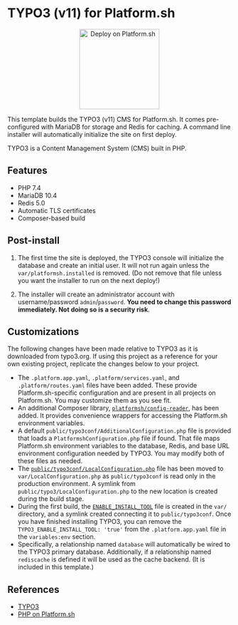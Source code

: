 # TYPO3 (v11) for Platform.sh

<p align="center">
<a href="https://console.platform.sh/projects/create-project?template=https://raw.githubusercontent.com/platformsh/template-builder/master/templates/typo3-v11/.platform.template.yaml&utm_content=typo3-v11&utm_source=github&utm_medium=button&utm_campaign=deploy_on_platform">
    <img src="https://platform.sh/images/deploy/lg-blue.svg" alt="Deploy on Platform.sh" width="180px" />
</a>
</p>

This template builds the TYPO3 (v11) CMS for Platform.sh.  It comes pre-configured with MariaDB for storage and Redis for caching.  A command line installer will automatically initialize the site on first deploy.

TYPO3 is a Content Management System (CMS) built in PHP.

## Features

* PHP 7.4
* MariaDB 10.4
* Redis 5.0
* Automatic TLS certificates
* Composer-based build

## Post-install

1. The first time the site is deployed, the TYPO3 console will initialize the database and create an initial user.  It will not run again unless the `var/platformsh.installed` is removed.  (Do not remove that file unless you want the installer to run on the next deploy!)

2. The installer will create an administrator account with username/password `admin`/`password`.  **You need to change this password immediately. Not doing so is a security risk**.

## Customizations

The following changes have been made relative to TYPO3 as it is downloaded from typo3.org.  If using this project as a reference for your own existing project, replicate the changes below to your project.

* The `.platform.app.yaml`, `.platform/services.yaml`, and `.platform/routes.yaml` files have been added.  These provide Platform.sh-specific configuration and are present in all projects on Platform.sh.  You may customize them as you see fit.
* An additional Composer library, [`platformsh/config-reader`](https://github.com/platformsh/config-reader-php), has been added.  It provides convenience wrappers for accessing the Platform.sh environment variables.
* A default `public/typo3conf/AdditionalConfiguration.php` file is provided that loads a `PlatformshConfiguration.php` file if found.  That file maps Platform.sh environment variables to the database, Redis, and base URL environment configuration needed by TYPO3.  You may modify both of these files as needed.
* The [`public/typo3conf/LocalConfiguration.php`](https://docs.typo3.org/m/typo3/reference-coreapi/master/en-us/ApiOverview/GlobalValues/Typo3ConfVars/Index.html#file-localconfiguration-php) file has been moved to `var/LocalConfiguration.php` as `public/typo3conf` is read only in the production environment. A symlink from `public/typo3/LocalConfiguration.php` to the new location is created during the build stage.
* During the first build, the [`ENABLE_INSTALL_TOOL`](https://docs.typo3.org/m/typo3/reference-coreapi/master/en-us/Security/GuidelinesIntegrators/InstallTool.html#install-tool) file is created in the `var/` directory, and a symlink created connecting it to `public/typo3conf`. Once you have finished installing TYPO3, you can remove the `TYPO3_ENABLE_INSTALL_TOOL: 'true'` from the `.platform.app.yaml` file in the `variables:env` section.
* Specifically, a relationship named `database` will automatically be wired to the TYPO3 primary database.  Additionally, if a relationship named `rediscache` is defined it will be used as the cache backend.  (It is included in this template.)

## References

* [TYPO3](https://typo3.org/)
* [PHP on Platform.sh](https://docs.platform.sh/languages/php.html)
